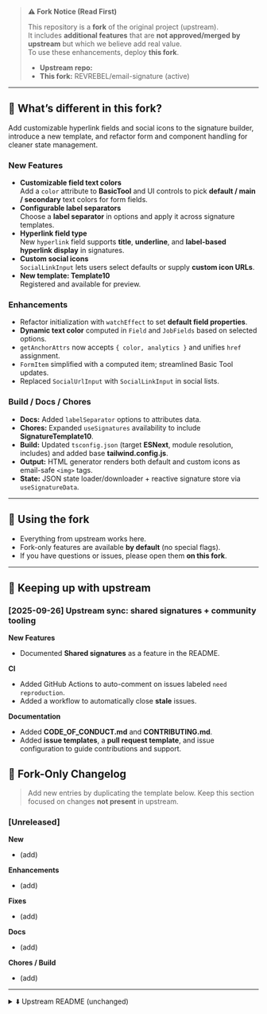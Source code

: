 > **⚠️ Fork Notice (Read First)**
>
> This repository is a **fork** of the original project (upstream).  
> It includes **additional features** that are **not approved/merged by upstream** but which we believe add real value.  
> To use these enhancements, deploy **this fork**.
>
> - **Upstream repo:** _<add link to original>_
> - **This fork:** REVREBEL/email-signature (active)

---

## 🚀 What’s different in this fork?
Add customizable hyperlink fields and social icons to the signature builder, introduce a new template, and refactor form and component handling for cleaner state management.

### New Features
- **Customizable field text colors**  
  Add a `color` attribute to **BasicTool** and UI controls to pick **default / main / secondary** text colors for form fields.
- **Configurable label separators**  
  Choose a **label separator** in options and apply it across signature templates.
- **Hyperlink field type**  
  New `hyperlink` field supports **title**, **underline**, and **label-based hyperlink display** in signatures.
- **Custom social icons**  
  `SocialLinkInput` lets users select defaults or supply **custom icon URLs**.
- **New template: Template10**  
  Registered and available for preview.

### Enhancements
- Refactor initialization with `watchEffect` to set **default field properties**.
- **Dynamic text color** computed in `Field` and `JobFields` based on selected options.
- `getAnchorAttrs` now accepts `{ color, analytics }` and unifies `href` assignment.
- `FormItem` simplified with a computed item; streamlined Basic Tool updates.
- Replaced `SocialUrlInput` with `SocialLinkInput` in social lists.

### Build / Docs / Chores
- **Docs:** Added `labelSeparator` options to attributes data.
- **Chores:** Expanded `useSignatures` availability to include **SignatureTemplate10**.
- **Build:** Updated `tsconfig.json` (target **ESNext**, module resolution, includes) and added base **tailwind.config.js**.
- **Output:** HTML generator renders both default and custom icons as email-safe `<img>` tags.
- **State:** JSON state loader/downloader + reactive signature store via `useSignatureData`.


---

## 🧭 Using the fork
- Everything from upstream works here.  
- Fork-only features are available **by default** (no special flags).  
- If you have questions or issues, please open them **on this fork**.

---

## 🔄 Keeping up with upstream

### [2025-09-26] Upstream sync: shared signatures + community tooling

**New Features**
- Documented **Shared signatures** as a feature in the README.

**CI**
- Added GitHub Actions to auto-comment on issues labeled `need reproduction`.
- Added a workflow to automatically close **stale** issues.

**Documentation**
- Added **CODE_OF_CONDUCT.md** and **CONTRIBUTING.md**.
- Added **issue templates**, a **pull request template**, and issue configuration to guide contributions and support.


## 📝 Fork-Only Changelog
> Add new entries by duplicating the template below. Keep this section focused on changes **not present** in upstream.

### [Unreleased]
**New**
- (add)

**Enhancements**
- (add)

**Fixes**
- (add)

**Docs**
- (add)

**Chores / Build**
- (add)

---

<details>
<summary>⬇️ Upstream README (unchanged)</summary>

<!-- Leave everything from the original README below this line so readers can see upstream docs unchanged. -->






<p align="center">
  <picture>
    <source media="(prefers-color-scheme: dark)" srcset=".github/logo-white.png">
    <source media="(prefers-color-scheme: light)" srcset=".github/logo-black.png">
    <img src=".github/logo-black.png" width="100" alt="MySigMail Logo" />
  </picture>
</p>

<p align="center">
  <img src=".github/hero.png" width="500" alt="MySigMail - Email Signature Generator" />
</p>

<h1 align="center">MySigMail</h1>
<p align="center">
  <strong>An open-source email signature generator for Gmail, Outlook, Apple Mail, etc.</strong>
  <br>
  Build a sleek, professional-looking signature that enhances your brand.
</p>

<p align="center">
  <img alt="GitHub package.json version" src="https://img.shields.io/github/package-json/v/antonreshetov/mysigmail">
  <img alt="GitHub" src="https://img.shields.io/github/license/antonreshetov/mysigmail">
</p>

<p align="center" >
  <a href="https://www.producthunt.com/posts/mysigmail-2" target="_blank"><img src="https://api.producthunt.com/widgets/embed-image/v1/top-post-badge.svg?post_id=142330&theme=dark&period=daily" alt="MySigMail - UI email signature generator on GitHub | Product Hunt Embed" style="width: 200px;" /></a>
</p>

## About
Creating an email signature is not a trivial task, especially for non-technical people.
Most existing solutions are either paid or closed-source.

**MySigMail** makes it easy, free, and open-source.
Let’s make creating professional signatures accessible for everyone!

## Features
- **Customization** – fonts, colors, avatar shapes, social icons, custom fields
- **Templates** – ready-to-use layouts for quick start
- **Add-ons** – disclaimer, call-to-action, and more

## Development

### Prerequisites

The project uses Bun for building and running. Please make sure you have [Bun](https://bun.sh/) installed.

### Quick Start

```bash
git clone https://github.com/antonreshetov/mysigmail
cd mysigmail
bun install
bun run dev
```

### Set env variables
If you want to test image upload functionality, you need to set AWS S3 credentials.

Create a `.env` file in the root directory and add the following variables:

```bash
VITE_AWS_S3_URL=
VITE_AWS_S3_BASKET=
VITE_AWS_S3_ID=
VITE_AWS_S3_KEY=
VITE_AWS_S3_REGION=
```

## SaaS Version
Don’t want to deal with setup and running locally?

Use the **[MySigMail](https://mysigmail.com)** – a production-ready version of app, hosted and packed with extra features.

### Key Features
- **Manage multiple signatures** – create, save, and switch between multiple signatures effortlessly, all stored safely on our servers
- **Shared signatures** – share ready-to-use signatures that your teammates can copy and install
- **Analytics** – track clicks and engagement from your email signature
- **Presets library** – professionally designed signature styles you can apply in one click
- **Image hosting** – reliable CDN hosting for logos, banners, and photos

### Tools
Extend your signatures with powerful marketing and branding tools:

- **Sign Off** – create a handwritten signature and add it as a personal sign-off to your email signature
- **URL Builder** – generate UTM-tagged URLs and seamlessly track your campaigns in Google Analytics
- **Banner Maker** *(coming soon)* – design and add eye-catching banners to promote events, offers, or announcements directly in your email signature

Check out **[MySigMail](https://mysigmail.com)** and start creating professional email signatures in seconds.

## Follow
 - News and updates on [X](https://x.com/mysigmail).
 - [Discussions](https://github.com/antonreshetov/mysigmail/discussions).

## License

This project is licensed under the [AGPL-3.0](https://github.com/antonreshetov/mysigmail/blob/master/LICENSE) for non-commercial use.

## Commercial Use

For commercial use, please contact me for a commercial license at reshetov.art@gmail.com.

By using this software, you agree to the terms of the license.

Copyright (c) 2019-present, [Anton Reshetov](https://github.com/antonreshetov).

